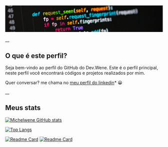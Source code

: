 ![Bem vindo ao Dev Wene!](https://github.com/michelwene/michelwene/blob/main/Header.png)

__

## O que é este perfil?

Seja bem-vindo ao perfil do GitHub do Dev.Wene. Este é o perfil principal, neste perfil você encontrará códigos e projetos realizados por mim.

Quer conversar? me chama no <a href="https://www.linkedin.com/in/michelwene/">meu perfil do linkedin</a>* :grinning:

__

## Meus stats

[![Michelwene GitHub stats](https://github-readme-stats.vercel.app/api?username=michelwene&show_icons=true&theme=dark)](https://github.com/michelwene/github-readme-stats)

[![Top Langs](https://github-readme-stats.vercel.app/api/top-langs/?username=michelwene&show_icons=true&theme=dark)](https://github.com/michelwene/github-readme-stats)

[![Readme Card](https://github-readme-stats.vercel.app/api/pin/?username=michelwene&repo=stats-preview-card&show_icons=true&theme=dark)](https://github.com/michelwene/stats-preview-card)                            [![Readme Card](https://github-readme-stats.vercel.app/api/pin/?username=michelwene&repo=Order-Summary&show_icons=true&theme=dark)](https://github.com/michelwene/Order-Summary)


